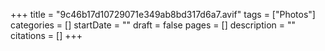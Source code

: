 +++
title = "9c46b17d10729071e349ab8bd317d6a7.avif"
tags = ["Photos"]
categories = []
startDate = ""
draft = false
pages = []
description = ""
citations = []
+++
